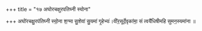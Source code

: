 +++
title = "१७ अघोरचक्षुरपतिघ्नी स्योना"

+++
अघो॑रचक्षु॒रप॑तिघ्नी स्यो॒ना श॒ग्मा सु॒शेवा॑ सु॒यमा॑ गृ॒हेभ्यः॑।वी॑र॒सूर्दे॒वृका॑मा॒ सं त्वयै॑धिषीमहि सुमन॒स्यमा॑ना ॥